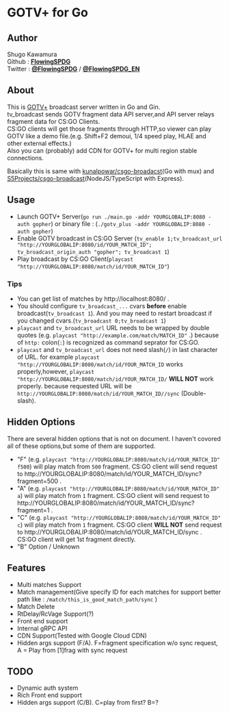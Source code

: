 # GOTV+ for Go  

## Author
Shugo Kawamura  
Github : [**FlowingSPDG**](http://github.com/FlowingSPDG)  
Twitter : [**@FlowingSPDG**](http://twitter.com/FlowingSPDG) / [**@FlowingSPDG_EN**](http://twitter.com/FlowingSPDG_EN)

## About
This is [GOTV+](https://developer.valvesoftware.com/wiki/Counter-Strike:_Global_Offensive_Broadcast) broadcast server written in Go and Gin.  
tv_broadcast sends GOTV fragment data API server,and API server relays fragment data for CS:GO Clients.  
CS:GO clients will get those fragments through HTTP,so viewer can play GOTV like a demo file.(e.g. Shift+F2 demoui, 1/4 speed play, HLAE and other external effects.)  
Also you can (probably) add CDN for GOTV+ for multi region stable connections.  
  
Basically this is same with [kunalpowar/csgo-broadacst](https://github.com/kunalpowar/csgo-broadcast)(Go with mux) and [S5Projects/csgo-broadcast](https://github.com/S5Projects/csgo-broadcast)(NodeJS/TypeScript with Express).  

## Usage
- Launch GOTV+ Server(`go run ./main.go -addr YOURGLOBALIP:8080 -auth gopher`) or binary file : (`./gotv_plus -addr YOURGLOBALIP:8080 -auth gopher`)
- Enable GOTV broadcast in CS:GO Server
(`tv_enable 1;tv_broadcast_url "http://YOURGLOBALIP:8080/id/YOUR_MATCH_ID"; tv_broadcast_origin_auth "gopher"; tv_broadcast 1`)
- Play broadcast by CS:GO Client(`playcast "http://YOURGLOBALIP:8080/match/id/YOUR_MATCH_ID"`)
### Tips
- You can get list of matches by http://localhost:8080/ .
- You should configure `tv_broadcast_...` cvars **before** enable broadcast(`tv_broadcast 1`). And you may need to restart broadcast if you changed cvars.(`tv_broadcast 0;tv_broadcast 1`)
- `playcast` and `tv_broadcast_url` URL needs to be wrapped by double quotes (e.g. `playcast "http://example.com/match/MATCH_ID"` .) because of `http:` colon(`:`) is recognized as command seprator for CS:GO.
- `playcast` and `tv_broadcast_url` does not need slash(`/`) in last character of URL. for example `playcast "http://YOURGLOBALIP:8080/match/id/YOUR_MATCH_ID` works properly,however, `playcast "http://YOURGLOBALIP:8080/match/id/YOUR_MATCH_ID/` **WILL NOT** work properly. because requested URL will be `http://YOURGLOBALIP:8080/match/id/YOUR_MATCH_ID//sync` (Double-slash).

## Hidden Options
There are several hidden options that is not on document. I haven't covored all of these options,but some of them are supported.  
- "F" (e.g. `playcast "http://YOURGLOBALIP:8080/match/id/YOUR_MATCH_ID" f500`) will play match from `500` fragment. CS:GO client will send request to http://YOURGLOBALIP:8080/match/id/YOUR_MATCH_ID/sync?fragment=500 .
- "A" (e.g. `playcast "http://YOURGLOBALIP:8080/match/id/YOUR_MATCH_ID" a`) will play match from `1` fragment. CS:GO client will send request to http://YOURGLOBALIP:8080/match/id/YOUR_MATCH_ID/sync?fragment=1 .
- "C" (e.g. `playcast "http://YOURGLOBALIP:8080/match/id/YOUR_MATCH_ID" c`) will play match from `1` fragment. CS:GO client **WILL NOT** send request to http://YOURGLOBALIP:8080/match/id/YOUR_MATCH_ID/sync . CS:GO client will get 1st fragment directly.
- "B" Option / Unknown


## Features
- Multi matches Support
- Match management(Give specify ID for each matches for support better path like : `/match/this_is_good_match_path/sync` )
- Match Delete
- RtDelay/RcVage Support(?)
- Front end support
- Internal gRPC API
- CDN Support(Tested with Google Cloud CDN)
- Hidden args support (F/A). F=fragment specification w/o sync request,  A = Play from [1]frag with sync request

## TODO
- Dynamic auth system
- Rich Front end support
- Hidden args support (C/B). C=play from first? B=?